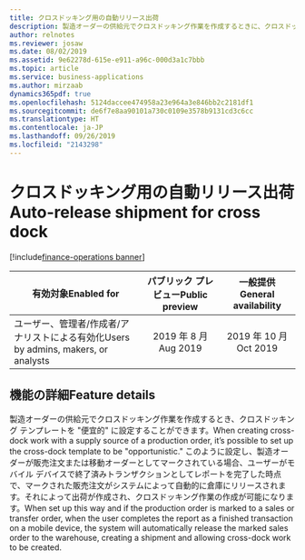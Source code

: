 ```yaml
---
title: クロスドッキング用の自動リリース出荷
description: 製造オーダーの供給元でクロスドッキング作業を作成するときに、クロスドッキング テンプレートを便宜的に設定することができ、ユーザーがモバイル デバイスで終了済みトランザクションとしてレポートを完了した時点で、マークされた販売注文がシステムによって自動的に倉庫にリリースされます。
author: relnotes
ms.reviewer: josaw
ms.date: 08/02/2019
ms.assetid: 9e62278d-615e-e911-a96c-000d3a1c7bbb
ms.topic: article
ms.service: business-applications
ms.author: mirzaab
dynamics365pdf: true
ms.openlocfilehash: 5124daccee474958a23e964a3e846bb2c2181df1
ms.sourcegitcommit: de6f7e8aa90101a730c0109e3578b9131cd3c6cc
ms.translationtype: HT
ms.contentlocale: ja-JP
ms.lasthandoff: 09/26/2019
ms.locfileid: "2143298"
---
```

# <a name="auto-release-shipment-for-cross-dock"></a><span data-ttu-id="f263c-103">クロスドッキング用の自動リリース出荷</span><span class="sxs-lookup"><span data-stu-id="f263c-103">Auto-release shipment for cross dock</span></span>
[!include[finance-operations banner](../includes/finance-operations.md)]

| <span data-ttu-id="f263c-104">有効対象</span><span class="sxs-lookup"><span data-stu-id="f263c-104">Enabled for</span></span>    |  <span data-ttu-id="f263c-105">パブリック プレビュー</span><span class="sxs-lookup"><span data-stu-id="f263c-105">Public preview</span></span> | <span data-ttu-id="f263c-106">一般提供</span><span class="sxs-lookup"><span data-stu-id="f263c-106">General availability</span></span> | 
| ---------- | :----------: |:----------: |
|<span data-ttu-id="f263c-107">ユーザー、管理者/作成者/アナリストによる有効化</span><span class="sxs-lookup"><span data-stu-id="f263c-107">Users by admins, makers, or analysts</span></span>|<span data-ttu-id="f263c-108">2019 年 8 月</span><span class="sxs-lookup"><span data-stu-id="f263c-108">Aug 2019</span></span>| <span data-ttu-id="f263c-109">2019 年 10 月</span><span class="sxs-lookup"><span data-stu-id="f263c-109">Oct 2019</span></span>|






## <a name="feature-details"></a><span data-ttu-id="f263c-110">機能の詳細</span><span class="sxs-lookup"><span data-stu-id="f263c-110">Feature details</span></span>
<!--feature detail start -->
<span data-ttu-id="f263c-111">製造オーダーの供給元でクロスドッキング作業を作成するとき、クロスドッキング テンプレートを "便宜的" に設定することができます。</span><span class="sxs-lookup"><span data-stu-id="f263c-111">When creating cross-dock work with a supply source of a production order, it’s possible to set up the cross-dock template to be "opportunistic."</span></span> <span data-ttu-id="f263c-112">このように設定し、製造オーダーが販売注文または移動オーダーとしてマークされている場合、ユーザーがモバイル デバイスで終了済みトランザクションとしてレポートを完了した時点で、マークされた販売注文がシステムによって自動的に倉庫にリリースされます。それによって出荷が作成され、クロスドッキング作業の作成が可能になります。</span><span class="sxs-lookup"><span data-stu-id="f263c-112">When set up this way and if the production order is marked to a sales or transfer order, when the user completes the report as a finished transaction on a mobile device, the system will automatically release the marked sales order to the warehouse, creating a shipment and allowing cross-dock work to be created.</span></span>
<!--feature detail end -->











